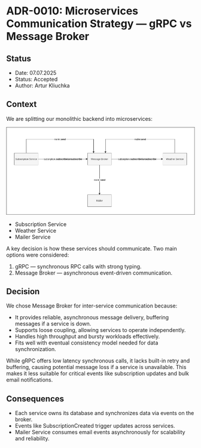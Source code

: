 # ADR-0010: Microservices Communication Strategy — gRPC vs Message Broker

## Status

- Date: 07.07.2025
- Status: Accepted
- Author: Artur Kliuchka

## Context

We are splitting our monolithic backend into microservices:

![img.png](./0010-microservices.png)

- Subscription Service
- Weather Service
- Mailer Service

A key decision is how these services should communicate. 
Two main options were considered:

1. gRPC — synchronous RPC calls with strong typing.
2. Message Broker — asynchronous event-driven communication.

## Decision

We chose Message Broker for inter-service communication because:

- It provides reliable, asynchronous message delivery, buffering messages if a service is down.
- Supports loose coupling, allowing services to operate independently.
- Handles high throughput and bursty workloads effectively.
- Fits well with eventual consistency model needed for data synchronization.

While gRPC offers low latency synchronous calls, it lacks built-in retry and buffering, causing potential message loss if a service is unavailable. This makes it less suitable for critical events like subscription updates and bulk email notifications.

## Consequences

- Each service owns its database and synchronizes data via events on the broker.
- Events like SubscriptionCreated trigger updates across services.
- Mailer Service consumes email events asynchronously for scalability and reliability.
